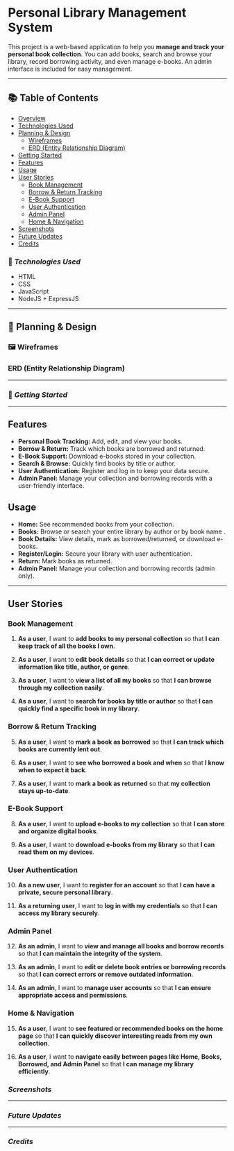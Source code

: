 # Personal Library Management System

This project is a web-based application to help you **manage and track your personal book collection**. You can add books, search and browse your library, record borrowing activity, and even manage e-books. An admin interface is included for easy management.

--- 
## 📚 Table of Contents

- [Overview](#personal-library-management-system)
- [Technologies Used](#-technologies-used)
- [Planning & Design](#-planning--design)
  - [Wireframes](#-wireframes)
  - [ERD (Entity Relationship Diagram)](#erd-entity-relationship-diagram)
- [Getting Started](#-getting-started)
- [Features](#features)
- [Usage](#usage)
- [User Stories](#user-stories)
  - [Book Management](#book-management)
  - [Borrow & Return Tracking](#borrow--return-tracking)
  - [E-Book Support](#e-book-support)
  - [User Authentication](#user-authentication)
  - [Admin Panel](#admin-panel)
  - [Home & Navigation](#home--navigation)
- [Screenshots](#screenshots)
- [Future Updates](#future-updates)
- [Credits](#credits)


### 🔧 **_Technologies Used_**

- HTML
- CSS
- JavaScript
- NodeJS + ExpressJS

---


## 📐 Planning & Design

### 🖼 Wireframes

### ERD (Entity Relationship Diagram)

---

### 🚀 **_Getting Started_**



--- 
## Features

- **Personal Book Tracking:** Add, edit, and view your books.
- **Borrow & Return:** Track which books are borrowed and returned.
- **E-Book Support:** Download e-books stored in your collection.
- **Search & Browse:** Quickly find books by title or author.
- **User Authentication:** Register and log in to keep your data secure.
- **Admin Panel:** Manage your collection and borrowing records with a user-friendly interface.

## Usage

- **Home:** See recommended books from your collection.
- **Books:** Browse or search your entire library by author or by book name .
- **Book Details:** View details, mark as borrowed/returned, or download e-books.
- **Register/Login:** Secure your library with user authentication.
- **Return:** Mark books as returned.
- **Admin Panel:** Manage your collection and borrowing records (admin only).

---

## User Stories

### Book Management

1. **As a user**, I want to **add books to my personal collection** so that **I can keep track of all the books I own**.

2. **As a user**, I want to **edit book details** so that **I can correct or update information like title, author, or genre**.

3. **As a user**, I want to **view a list of all my books** so that **I can browse through my collection easily**.

4. **As a user**, I want to **search for books by title or author** so that **I can quickly find a specific book in my library**.

### Borrow & Return Tracking

5. **As a user**, I want to **mark a book as borrowed** so that **I can track which books are currently lent out**.

6. **As a user**, I want to **see who borrowed a book and when** so that **I know when to expect it back**.

7. **As a user**, I want to **mark a book as returned** so that **my collection stays up-to-date**.

### E-Book Support

8. **As a user**, I want to **upload e-books to my collection** so that **I can store and organize digital books**.

9. **As a user**, I want to **download e-books from my library** so that **I can read them on my devices**.

### User Authentication

10. **As a new user**, I want to **register for an account** so that **I can have a private, secure personal library**.

11. **As a returning user**, I want to **log in with my credentials** so that **I can access my library securely**.

### Admin Panel

12. **As an admin**, I want to **view and manage all books and borrow records** so that **I can maintain the integrity of the system**.

13. **As an admin**, I want to **edit or delete book entries or borrowing records** so that **I can correct errors or remove outdated information**.

14. **As an admin**, I want to **manage user accounts** so that **I can ensure appropriate access and permissions**.


### Home & Navigation

15. **As a user**, I want to **see featured or recommended books on the home page** so that **I can quickly discover interesting reads from my own collection**.

16. **As a user**, I want to **navigate easily between pages like Home, Books, Borrowed, and Admin Panel** so that **I can manage my library efficiently**.


### **_Screenshots_**





---

### **_Future Updates_**

---

### **_Credits_**



